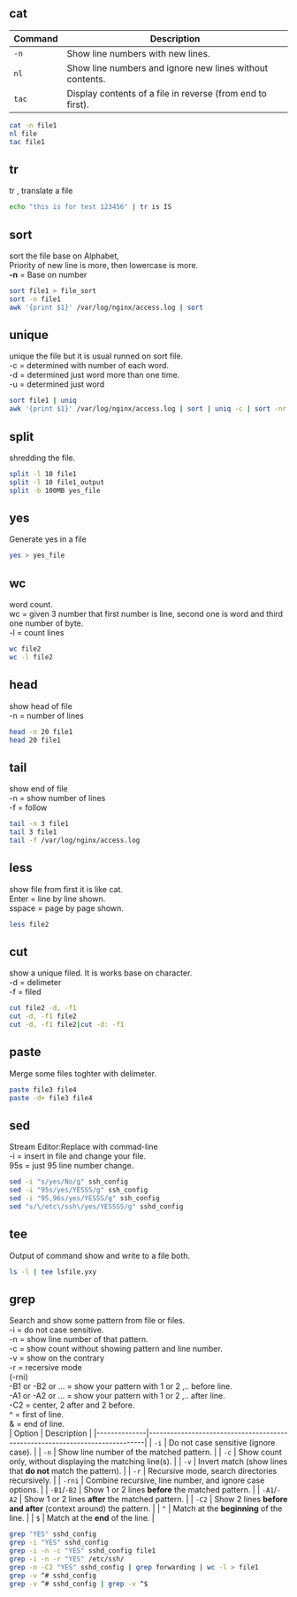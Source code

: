 ## cat
| Command | Description                                                    |
|---------|----------------------------------------------------------------|
| `-n`    | Show line numbers with new lines.                              |
| `nl`    | Show line numbers and ignore new lines without contents.       |
| `tac`   | Display contents of a file in reverse (from end to first).     |
  
```bash
cat -n file1
nl file
tac file1
```
## tr
tr , translate a file
```bash
echo "this is for test 123456" | tr is IS
```
## sort
sort the file base on Alphabet,   
Priority of new line is more, then lowercase is more.  
**-n** = Base on number
```bash
sort file1 > file_sort
sort -n file1
awk '{print $1}' /var/log/nginx/access.log | sort
```
## unique
unique the file but it is usual runned on sort file.  
-c = determined with number of each word.  
-d = determined just word more than one time.  
-u = determined just word  
```bash
sort file1 | uniq
awk '{print $1}' /var/log/nginx/access.log | sort | uniq -c | sort -nr
```
## split
shredding the file.
```bash
split -l 10 file1
split -l 10 file1_output
split -b 100MB yes_file
```
## yes
Generate yes in a file
```bash
yes > yes_file
```
## wc
word count.  
wc = given 3 number that first number is line, second one is word and third one number of byte.  
-l = count lines  
```bash
wc file2
wc -l file2
```
## head 
show head of file  
-n = number of lines  
```bash
head -n 20 file1
head 20 file1
```
## tail
show end of file  
-n = show number of lines  
-f = follow    
```bash
tail -n 3 file1
tail 3 file1
tail -f /var/log/nginx/access.log
```
## less 
show file from first it is like cat.  
Enter = line by line shown.  
sspace = page by page shown.  
```bash
less file2
```
## cut
show a unique filed. It is works base on character.  
-d = delimeter  
-f = filed  
```bash
cut file2 -d, -f1
cut -d, -f1 file2 
cut -d, -f1 file2|cut -d: -f1
```
## paste 
Merge some files toghter with delimeter.  
```bash
paste file3 file4
paste -d+ file3 file4
```
## sed
Stream Editor:Replace with commad-line  
-i = insert in file and change your file.  
95s = just 95 line number change.  
```bash
sed -i "s/yes/No/g" ssh_config
sed -i "95s/yes/YESSS/g" ssh_config
sed -i "95,96s/yes/YESSS/g" ssh_config
sed "s/\/etc\/ssh\/yes/YESSSS/g" sshd_config
```
## tee 
Output of command show and write to a file both.
```bash
ls -l | tee lsfile.yxy
```
## grep
Search and show some pattern from file or files.  
-i = do not case sensitive.  
-n = show line number of that pattern.  
-c = show count without showing pattern and line number.  
-v = show on the contrary  
-r = recersive mode  
(-rni)  
-B1 or -B2 or ... = show your pattern with 1 or 2 ,.. before line.  
-A1 or -A2 or ... = show your pattern with 1 or 2 ,.. after line.  
-C2 = center, 2 after and 2 before.  
^ = first of line.  
& = end of line.  
| Option       | Description                                                                 |
|--------------|-----------------------------------------------------------------------------|
| `-i`         | Do not case sensitive (ignore case).                                        |
| `-n`         | Show line number of the matched pattern.                                    |
| `-c`         | Show count only, without displaying the matching line(s).                   |
| `-v`         | Invert match (show lines that **do not** match the pattern).                |
| `-r`         | Recursive mode, search directories recursively.                             |
| `-rni`       | Combine recursive, line number, and ignore case options.                    |
| `-B1`/`-B2`  | Show 1 or 2 lines **before** the matched pattern.                           |
| `-A1`/`-A2`  | Show 1 or 2 lines **after** the matched pattern.                            |
| `-C2`        | Show 2 lines **before and after** (context around) the pattern.             |
| `^`          | Match at the **beginning** of the line.                                     |
| `$`          | Match at the **end** of the line.                                           |

```bash
grep "YES" sshd_config
grep -i "YES" sshd_config
grep -i -n -c "YES" sshd_config file1
grep -i -n -r "YES" /etc/ssh/
grep -n -C2 "YES" sshd_config | grep forwarding | wc -l > file1
grep -v ^# sshd_config
grep -v ^# sshd_config | grep -v ^$
```

